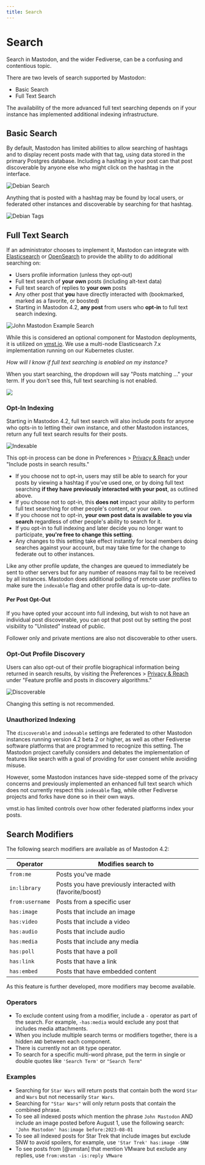 ```yaml
---
title: Search
---
```


# Search

Search in Mastodon, and the wider Fediverse, can be a confusing and contentious topic.

There are two levels of search supported by Mastodon:

- Basic Search
- Full Text Search

The availability of the more advanced full text searching depends on if your instance has implemented additional indexing infrastructure.

## Basic Search

By default, Mastodon has limited abilities to allow searching of hashtags and to display recent posts made with that tag, using data stored in the primary Postgres database.
Including a hashtag in your post can that post discoverable by anyone else who might click on the hashtag in the interface.

![Debian Search](/debian-search.png)

Anything that is posted with a hashtag may be found by local users, or federated other instances and discoverable by searching for that hashtag.

![Debian Tags](/debian-tags.png)

## Full Text Search

If an administrator chooses to implement it, Mastodon can integrate with [Elasticsearch](https://www.elastic.co/elasticsearch/) or [OpenSearch](https://opensearch.org) to provide the ability to do additional searching on:

- Users profile information (unless they opt-out)
- Full text search of **your own** posts (including alt-text data)
- Full text search of replies to **your own** posts
- Any other post that **you** have directly interacted with (bookmarked, marked as a favorite, or boosted)
- Starting in Mastodon 4.2, **any post** from users who **opt-in** to full text search indexing.

![John Mastodon Example Search](/john-mastodon.png)

While this is considered an optional component for Mastodon deployments, it is utilized on [vmst.io](https://vmst.io).
We use a multi-node Elasticsearch 7.x implementation running on our Kubernetes cluster.

_How will I know if full text searching is enabled on my instance?_

When you start searching, the dropdown will say "Posts matching ..." your term.
If you don't see this, full text searching is not enabled.

![](/no-es-search.png)

### Opt-In Indexing

Starting in Mastodon 4.2, full text search will also include posts for anyone who opts-in to letting their own instance, and other Mastodon instances, return any full text search results for their posts.

![Indexable](/indexable.png)

This opt-in process can be done in Preferences > [Privacy & Reach](https://vmst.io/settings/privacy) under "Include posts in search results."

- If you choose not to opt-in, users may still be able to search for your posts by viewing a hashtag if you've used one, or by doing full text searching **if they have previously interacted with your post**, as outlined above.
- If you choose not to opt-in, this **does not** impact your ability to perform full text searching for other people's content, or your own.
- If you choose not to opt-in, **your own post data is available to you via search** regardless of other people's ability to search for it.
- If you opt-in to full indexing and later decide you no longer want to participate, **you're free to change this setting**.
- Any changes to this setting take effect instantly for local members doing searches against your account, but may take time for the change to federate out to other instances.

Like any other profile update, the changes are queued to immediately be sent to other servers but for any number of reasons may fail to be received by all instances.
Mastodon does additional polling of remote user profiles to make sure the `indexable` flag and other profile data is up-to-date.

#### Per Post Opt-Out

If you have opted your account into full indexing, but wish to not have an individual post discoverable, you can opt that post out by setting the post visibility to "Unlisted" instead of public.

Follower only and private mentions are also not discoverable to other users.

### Opt-Out Profile Discovery

Users can also opt-out of their profile biographical information being returned in search results, by visiting the Preferences > [Privacy & Reach](https://vmst.io/settings/privacy) under "Feature profile and posts in discovery algorithms."

![Discoverable](/discoverable.png)

Changing this setting is not recommended.

### Unauthorized Indexing

The `discoverable` and `indexable` settings are federated to other Mastodon instances running version 4.2 beta 2 or higher, as well as other Fediverse software platforms that are programmed to recognize this setting.
The Mastodon project carefully considers and debates the implementation of features like search with a goal of providing for user consent while avoiding misuse.

However, some Mastodon instances have side-stepped some of the privacy concerns and previously implemented an enhanced full text search which does not currently respect this `indexable` flag, while other Fediverse projects and forks have done so in their own ways.

vmst.io has limited controls over how other federated platforms index your posts.

## Search Modifiers

The following search modifiers are available as of Mastodon 4.2:

| Operator        | Modifies search to                                                   |
|-----------------|----------------------------------------------------------------------|
| `from:me`       | Posts you've made                                                    |
| `in:library`    | Posts you have previously interacted with (favorite/boost)           |
| `from:username` | Posts from a specific user                                           |
| `has:image`     | Posts that include an image                                          |
| `has:video`     | Posts that include a video                                           |
| `has:audio`     | Posts that include audio                                             |
| `has:media`     | Posts that include any media                                         |
| `has:poll`      | Posts that have a poll                                               |
| `has:link`      | Posts that have a link                                               |
| `has:embed`     | Posts that have embedded content                                     |

As this feature is further developed, more modifiers may become available.

### Operators

- To exclude content using from a modifier, include a `-` operator as part of the search. For example, `-has:media` would exclude any post that includes media attachments.
- When you include multiple search terms or modifiers together, there is a hidden `AND` between each component.
- There is currently not an `OR` type operator.
- To search for a specific multi-word phrase, put the term in single or double quotes like `'Search Term'` or `"Search Term"`

### Examples

- Searching for `Star Wars` will return posts that contain both the word `Star` and `Wars` but not necessarily `Star Wars`.
- Searching for `"Star Wars"` will only return posts that contain the combined phrase.
- To see all indexed posts which mention the phrase `John Mastodon` AND include an image posted before August 1, use the following search: `'John Mastodon' has:image before:2023-08-01`
- To see all indexed posts for Star Trek that include images but exclude SNW to avoid spoilers, for example, use `'Star Trek' has:image -SNW`
- To see posts from [@vmstan] that mention VMware but exclude any replies, use `from:vmstan -is:reply VMware`